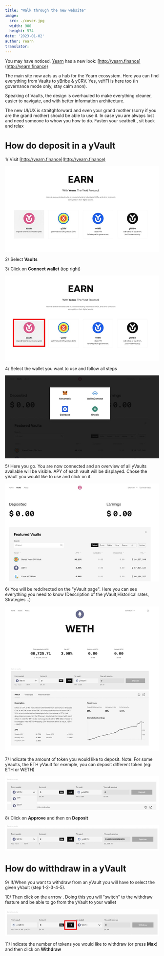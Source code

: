 ```yaml
---
title: "Walk through the new website"
image:
  src: ./cover.jpg
  width: 900
  height: 574
date: '2023-01-02'
author: Yearn
translator:
---
```


You may have noticed, [Yearn](http://yearn.finance) has a new look: [http://yearn.finance](http://yearn.finance)

The main site now acts as a hub for the Yearn ecosystem. Here you can find everything from Vaults to yBribe & yCRV. Yes, veYFI is here too (in governance mode only, stay calm anon).

Speaking of Vaults, the design is overhauled to make everything cleaner, easier to navigate, and with better information architecture. 

The new UI/UX is straitghforward and even your grand mother (sorry if you are the grand mother) should be able to use it. In case you are always lost and need someone to whow you how to do. Fasten your seatbelt , sit back and relax

# How do deposit in a yVault

1/ Visit [http://yearn.finance](http://yearn.finance)

![](image1.jpg?w=900&h=)


2/ Select **Vaults**

3/ Click on **Connect wallet** (top right)

![](image3.jpg?w=900&h=)


4/ Select the wallet you want to use and follow all steps

![](image4.jpg?w=900&h=)

5/ Here you go. You are now connected and an overview of all yVaults available will be visible. APY of each vault will be displayed.
Chose the yVault you would like to use and click on it. 

![](image2.jpg?w=900&h=)

6/ You will be reddirected on the "yVault page". Here you can see everything you need to know (Description of the yVault,Historical rates, Strategies ..)

![](image6.jpg?w=900&h=)

7/ Indicate the amount of token you would like to deposit.
Note: For some yVaults, the ETH yVault for exemple, you can deposit different token (eg: ETH or WETH)

![](image7.jpg?w=900&h=)

8/ Click on **Approve** and then on **Deposit**

![](image8.jpg?w=900&h=)


# How do witthdraw in a yVault

9/ If/When you want to withdraw from an yVault you will have to select the given yVault (step 1-2-3-4-5). 

10/ Then click on the arrrow . Doing this you will "switch" to the withdraw feature and be able to go from the yVault to your wallet

![](image10.jpg?w=900&h=)

11/ Indicate the number of tokens you would like to withdraw (or press **Max**) and then click on **Withdraw** 

